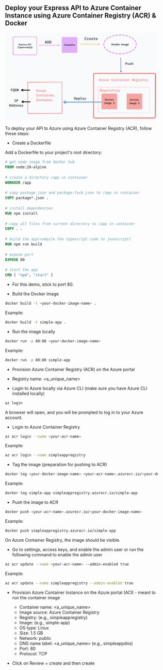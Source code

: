 ## Deploy your Express API to Azure Container Instance using Azure Container Registry (ACR) & Docker

![](./diagrams/poster.png)

To deploy your API to Azure using Azure Container Registry (ACR), follow these steps:

- Create a Dockerfile

Add a Dockerfile to your project's root directory:

```Dockerfile
# get node image from docker hub
FROM node:20-alpine

# create a directory /app in container
WORKDIR /app

# copy package.json and package-lock.json to /app in container
COPY package*.json .

# install dependencies
RUN npm install 

# copy all files from current directory to /app in container
COPY . .

# build the app(compile the typescript code to javascript)
RUN npm run build

# expose port
EXPOSE 80

# start the app
CMD [ "npm", "start" ]
```
- For this demo, stick to port 80. 

- Build the Docker image

```bash
docker build -t <your-docker-image-name> .
```
Example:
```bash
docker build -t simple-app .
```

- Run the image locally

```bash
docker run -p 80:80 <your-docker-image-name>
```
Example:
```bash
docker run -p 80:80 simple-app
```

- Provision Azure Container Registry (ACR) on the Azure portal
- Registry name: <a_unique_name>

- Login to Azure locally via Azure CLI (make sure you have Azure CLI installed locally)
```sh
az login 
```
A browser will open, and you will be prompted to log in to your Azure account.

- Login to Azure Container Registry

```sh
az acr login --name <your-acr-name>
```
Example:
```sh
az acr login --name simpleappregistry
```

- Tag the image (preparation for pushing to ACR)

```bash
docker tag <your-docker-image-name> <your-acr-name>.azurecr.io/<your-docker-image-name>
```
Example:
```bash
docker tag simple-app simpleappregistry.azurecr.io/simple-app
```

- Push the image to ACR

```bash
docker push <your-acr-name>.azurecr.io/<your-docker-image-name>
```
Example:
```bash
docker push simpleappregistry.azurecr.io/simple-app
```

On Azure Container Registry, the image should be visible.

- Go to settings, access keys, and enable the admin user or run the following command to enable the admin user

```sh
az acr update --name <your-acr-name> --admin-enabled true
```
Example:
```sh
az acr update --name simpleappregistry --admin-enabled true
```

- Provision Azure Container Instance on the Azure portal (ACI) - meant to run the container image
    - Container name: <a_unique_name>
    - Image source: Azure Container Registry
    - Registry: <your-acr-name> (e.g., simpleappregistry)
    - Image: <your-docker-image-name> (e.g., simple-app)
    - OS type: Linux
    - Size: 1.5 GB
    - Network: public
    - DNS name label: <a_unique_name> (e.g., simpleappdns)
    - Port: 80
    - Protocol: TCP

- Click on Review + create and then create